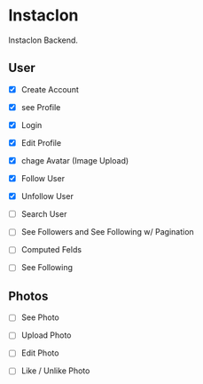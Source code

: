 #  Instaclon

Instaclon Backend.

## User

- [x] Create Account
- [x] see Profile
- [x] Login
- [x] Edit Profile
- [x] chage Avatar (Image Upload)
- [x] Follow User
- [x] Unfollow User
- [ ] Search User
- [ ] See Followers and See Following w/ Pagination
- [ ] Computed Felds
- [ ] See Following


## Photos

- [ ] See Photo
- [ ] Upload Photo
- [ ] Edit Photo
- [ ] Like / Unlike Photo


